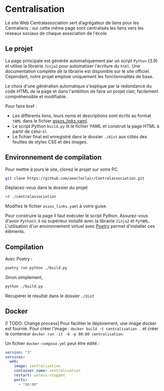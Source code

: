 # Centralisation

Le site Web Centralassociation sert d’agrégateur de liens pour les Centraliens : sur cette même page sont centralisés les liens vers les réseaux sociaux de chaque association de l'école.


## Le projet

La page principale est générée automatiquement par un script `Python` (3.9) et utilise la librairie `Jinja2` pour automatiser l'écriture du `html`. Une documentation complète de la librairie est disponible sur le site officiel. Cependant, notre projet emploie uniquement les fonctionnalités de base.

Le choix d'une génération automatique s'explique par la redondance du code HTML de la page et dans l'ambition de faire un projet clair, facilement compréhensible et modifiable.

Pour faire bref :

- Les différents liens, leurs noms et descriptions sont écrits au format `YAML` dans le fichier [assos_links.yaml](./assos_links.yaml).
- Le script Python `build.py` lit le fichier YAML et construit la page HTML à partir de celui-ci.
- Le fichier final est enregistré dans le dossier `./dist` aux côtés des feuilles de styles CSS et des images.


## Environnement de compilation

Pour mettre à jours le site, clonez le projet sur votre PC.

```bash
git clone https://github.com/aeecleclair/Centralassociation.git
```

Déplacez-vous dans le dossier du projet

```bash
cd ./centralassociation
```

Modifiez le fichier `assos_links.yaml` à votre guise.

Pour construire la page il faut exécuter le script Python. Assurez-vous d'avoir `Python3.9` où supérieur installé avec la librairie `Jinja2` et `PyYAML`. L'utilisation d'un environnement virtuel avec [Poetry](https://python-poetry.org/) permet d'installer ces éléments.

## Compilation

Avec Poetry :

```bash
poetry run python ./build.py
```

Sinon simplement,

```bash
python ./build.py
```

Récupérer le résultat dans le dossier `./dist`

## Docker
[! TODO: Change process]
Pour faciliter le déploiement, une image docker est fournie. Pour créer l'image : `docker build -t centralisation .` et créer le conteneur `docker run -it -d -p 80:80 centralisation`.

Un fichier `docker-compose.yml` peut être édité :

```yml
version: "3"
services:
  web:
    image: centralisation
    container_name: centralisation
    restart: unless-stopped
    ports:
      - "80:80"
```
